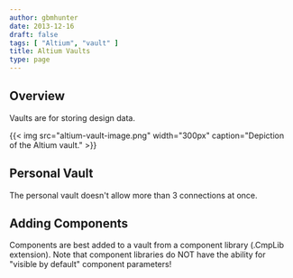 ```yaml
---
author: gbmhunter
date: 2013-12-16
draft: false
tags: [ "Altium", "vault" ]
title: Altium Vaults
type: page
---
```


## Overview

Vaults are for storing design data.

{{< img src="altium-vault-image.png" width="300px" caption="Depiction of the Altium vault."  >}}

## Personal Vault

The personal vault doesn't allow more than 3 connections at once.

## Adding Components

Components are best added to a vault from a component library (.CmpLib extension). Note that component libraries do NOT have the ability for "visible by default" component parameters!
